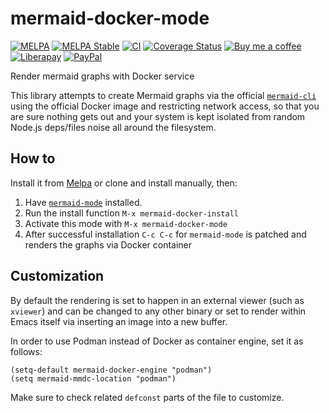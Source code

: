 # mermaid-docker-mode
[![MELPA][melpa-badge]][melpa-package]
[![MELPA Stable][melpa-stable-badge]][melpa-stable-package]
[![CI][ci-badge]][ci-workflow]
[![Coverage Status][cover-badge]][cover-link]
[![Buy me a coffee][bmc-badge]][bmc-link]
[![Liberapay][lp-badge]][lp-link]
[![PayPal][ppl-badge]][ppl-link]

Render mermaid graphs with Docker service

This library attempts to create Mermaid graphs via the official
[`mermaid-cli`](https://github.com/mermaid-js/mermaid-cli) using the official
Docker image and restricting network access, so that you are sure nothing gets
out and your system is kept isolated from random Node.js deps/files noise all
around the filesystem.

## How to

Install it from [Melpa](https://melpa.org/#/getting-started) or clone and
install manually, then:

1. Have [`mermaid-mode`](https://melpa.org/#/mermaid-mode) installed.
2. Run the install function `M-x mermaid-docker-install`
3. Activate this mode with `M-x mermaid-docker-mode`
4. After successful installation `C-c C-c` for `mermaid-mode` is patched and
   renders the graphs via Docker container

## Customization

By default the rendering is set to happen in an external viewer (such as
`xviewer`) and can be changed to any other binary or set to render within Emacs
itself via inserting an image into a new buffer.

In order to use Podman instead of Docker as container engine, set it as follows:

```
(setq-default mermaid-docker-engine "podman")
(setq mermaid-mmdc-location "podman")
```

Make sure to check related `defconst` parts of the file to customize.

[melpa-badge]: http://melpa.org/packages/mermaid-docker-mode-badge.svg
[melpa-package]: http://melpa.org/#/mermaid-docker-mode
[melpa-stable-badge]: http://stable.melpa.org/packages/mermaid-docker-mode-badge.svg
[melpa-stable-package]: http://stable.melpa.org/#/mermaid-docker-mode
[bmc-badge]: https://img.shields.io/badge/-buy_me_a%C2%A0coffee-gray?logo=buy-me-a-coffee
[bmc-link]: https://www.buymeacoffee.com/peterbadida
[ppl-badge]: https://img.shields.io/badge/-paypal-grey?logo=paypal
[ppl-link]: https://paypal.me/peterbadida
[lp-badge]: https://img.shields.io/badge/-liberapay-grey?logo=liberapay
[lp-link]: https://liberapay.com/keyweeusr
[ci-badge]: https://github.com/KeyWeeUsr/mermaid-docker-mode/actions/workflows/test.yml/badge.svg
[ci-workflow]: https://github.com/KeyWeeUsr/mermaid-docker-mode/actions/workflows/test.yml
[cover-badge]: https://coveralls.io/repos/github/KeyWeeUsr/mermaid-docker-mode/badge.svg?branch=master
[cover-link]: https://coveralls.io/github/KeyWeeUsr/mermaid-docker-mode?branch=master
